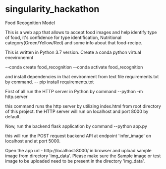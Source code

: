 # singularity_hackathon

Food Recognition Model


This is a web app that allows to accept food images and help identify type of food, it's confidence for type identification,
Nutritional category(Green/Yellow/Red) and some info about that food-recipe.


This is written in Python 3.7 version. Create a conda python virtual enevironemnt

--conda create food_recognition
--conda activate food_recognition


and install dependencies in that environment from text file requirements.txt by command.
-- pip install requirements.txt


First of all run the HTTP server in Python by command
--python -m http.server

this command runs the http server by utilizing index.html from root directory of this project. 
the HTTP server will run on localhost and port 8000 by default.


Now, run the backend flask application by command
--python app.py

this will run the POST request backend API at endpoint 'infer_image' on localhost and at port 5000.


Open the app url - http://localhost:8000/ in browser and upload sample image from directory 'img_data'. 
Please make sure the Sample image or test image to be uploaded need to be present in the directory 'img_data'.

